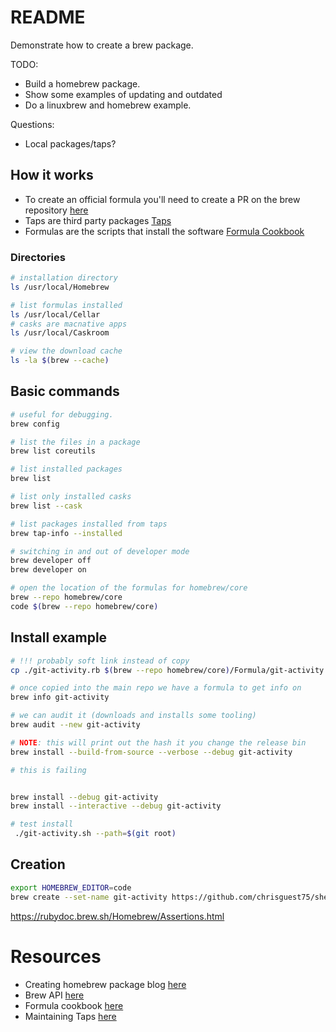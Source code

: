 # README
Demonstrate how to create a brew package. 

TODO:
* Build a homebrew package.
* Show some examples of updating and outdated
* Do a linuxbrew and homebrew example.  

Questions:
* Local packages/taps?

## How it works
* To create an official formula you'll need to create a PR on the brew repository [here](https://github.com/Homebrew/homebrew-core)
* Taps are third party packages [Taps](https://docs.brew.sh/Taps)
* Formulas are the scripts that install the software [Formula Cookbook](https://docs.brew.sh/Formula-Cookbook)


### Directories
```sh
# installation directory
ls /usr/local/Homebrew  

# list formulas installed
ls /usr/local/Cellar     
# casks are macnative apps
ls /usr/local/Caskroom

# view the download cache
ls -la $(brew --cache)               
```

## Basic commands
```sh
# useful for debugging.
brew config   

# list the files in a package
brew list coreutils  
```

```sh
# list installed packages 
brew list 

# list only installed casks
brew list --cask

# list packages installed from taps
brew tap-info --installed   
```

```sh
# switching in and out of developer mode
brew developer off
brew developer on 
```

```sh
# open the location of the formulas for homebrew/core
brew --repo homebrew/core        
code $(brew --repo homebrew/core)    
```
## Install example
```sh
# !!! probably soft link instead of copy 
cp ./git-activity.rb $(brew --repo homebrew/core)/Formula/git-activity.rb    

# once copied into the main repo we have a formula to get info on
brew info git-activity       

# we can audit it (downloads and installs some tooling) 
brew audit --new git-activity

# NOTE: this will print out the hash it you change the release bin
brew install --build-from-source --verbose --debug git-activity

# this is failing 


brew install --debug git-activity 
brew install --interactive --debug git-activity

# test install
 ./git-activity.sh --path=$(git root) 

```


## Creation
```sh
export HOMEBREW_EDITOR=code
brew create --set-name git-activity https://github.com/chrisguest75/shell_examples/releases/download/0.0.1-f43376d/git-activity-release.tar.gz 
``` 


https://rubydoc.brew.sh/Homebrew/Assertions.html



# Resources 
* Creating homebrew package blog [here](https://medium.com/ballerina-techblog/how-to-create-your-own-homebrew-package-or-formula-8dfbf8e001d3)
* Brew API [here](https://rubydoc.brew.sh/Formula)
* Formula cookbook [here](https://docs.brew.sh/Formula-Cookbook)
* Maintaining Taps [here](https://docs.brew.sh/How-to-Create-and-Maintain-a-Tap)
